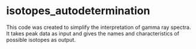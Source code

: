 # isotopes_autodetermination
This code was created to simplify the interpretation of gamma ray spectra. It takes peak data as input and gives the names and characteristics of possible isotopes as output.
